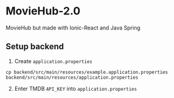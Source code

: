 # MovieHub-2.0
MovieHub but made with Ionic-React and Java Spring 

## Setup backend

1. Create `application.properties`

```
cp backend/src/main/resources/example.application.properties backend/src/main/resources/application.properties
```

2. Enter TMDB `API_KEY` into `application.properties`
